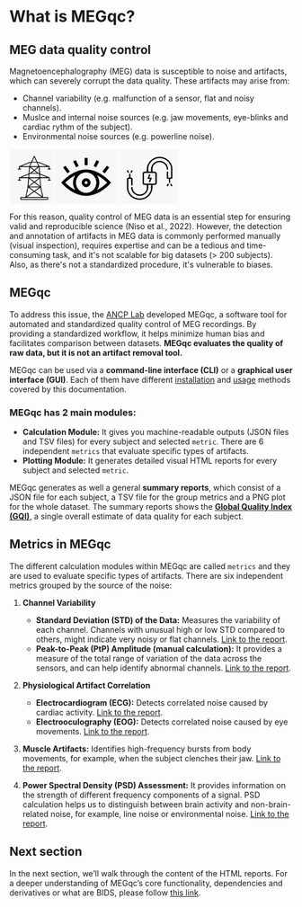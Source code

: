 # What is MEGqc?

## MEG data quality control
Magnetoencephalography (MEG) data is susceptible to  noise and artifacts, which can severely corrupt the data quality. These artifacts may arise from:
- Channel variability (e.g. malfunction of a sensor, flat and noisy channels).
- Muslce and internal noise sources (e.g. jaw movements, eye-blinks and cardiac rythm of the subject).
- Environmental noise sources (e.g. powerline noise).

<img src="../static/sources.png" alt="noise-source" width="300px" align="center">

For this reason, quality control of MEG data is an essential step for ensuring valid and reproducible science (Niso et al., 2022). However, the detection and annotation of artifacts in MEG data is commonly performed manually (visual inspection), requires expertise and can be a tedious and time-consuming task, and it's not scalable for big datasets (> 200 subjects). Also, as there's not a standardized procedure, it's vulnerable to biases. 

## MEGqc
To address this issue, the [ANCP Lab](https://uol.de/en/applied-neurocognitive-psychology) developed MEGqc, a software tool for automated and standardized quality control of MEG recordings. By providing a standardized workflow, it helps minimize human bias and facilitates comparison between datasets. **MEGqc evaluates the quality of raw data, but it is not an artifact removal tool.** 

MEGqc can be used via a **command-line interface (CLI)** or a **graphical user interface (GUI)**. Each of them have different [installation](./installation) and [usage](./tutorial) methods covered by this documentation.

### MEGqc has 2 main modules:
- **Calculation Module:** It gives you machine-readable outputs (JSON files and TSV files) for every subject and selected `metric`. There are 6 independent `metrics` that evaluate specific types of artifacts.
- **Plotting Module:** It generates detailed visual HTML reports for every subject and selected `metric`.

MEGqc generates as well a general **summary reports**, which consist of a JSON file for each subject, a TSV file for the group metrics and a PNG plot for the whole dataset. The summary reports shows the [**Global Quality Index (GQI)**](../extra/gqi.md), a single overall estimate of data quality for each subject.

## Metrics in MEGqc
The different calculation modules within MEGqc are called `metrics` and they are used to evaluate specific types of artifacts. There are six independent metrics grouped by the source of the noise:

1. **Channel Variability**
   
   - **Standard Deviation (STD) of the Data:** Measures the variability of each channel. Channels with unusual high or low STD compared to others, might indicate very noisy or flat channels. [Link to the report](../report/std.md).
   - **Peak-to-Peak (PtP) Amplitude (manual calculation):** It provides a measure of the total range of variation of the data across the sensors, and can help identify abnormal channels. [Link to the report](../report/ptp.md).


2. **Physiological Artifact Correlation**
   
   - **Electrocardiogram (ECG):** Detects correlated noise caused by cardiac activity. [Link to the report](../report/ecg.md).
   - **Electrooculography (EOG):** Detects correlated noise caused by eye movements. [Link to the report](../report/eog.md).

3. **Muscle Artifacts:** Identifies high-frequency bursts from body movements, for example, when the subject clenches their jaw. [Link to the report](../report/muscle.md).

4. **Power Spectral Density (PSD) Assessment:** It provides information on the strength of different frequency components of a signal. PSD calculation helps us to distinguish between brain activity and non-brain-related noise, for example, line noise or environmental noise. [Link to the report](../report/psd.md).
 
<!--

```{admonition} There are 2 other metrics within MEGqc
:class: dropdown

* **Peak-to-Peak automatic calculation:** This module, which relies on MNE library functions, is not used in the final version of the pipeline. Instead, the "manual calculation" is recommended.
* **Head movement calculation:** This module estimates subject's head movements. These movements may appear as sudden shifts or jumps in the MEG data, causing distortions in the spatial distribution of the recorded magnetic fields. The effects of head movements can vary depending on the strength and direction. This module is implemented but requires a substantial amount of information to perform the calculation.

``` 

-->

## Next section
In the next section, we’ll walk through the content of the HTML reports.
For a deeper understanding of MEGqc’s core functionality, dependencies and derivatives or what are BIDS, please follow [this link](./extra).

<!--
In the next section, you'll learn more about the Global Quality Index (GQI), how it is calculated and how to interprate the outcome.
-->


        
